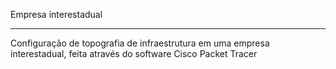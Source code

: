 Empresa interestadual

---

Configuração de topografia de infraestrutura em uma empresa interestadual, feita através do software Cisco Packet Tracer
